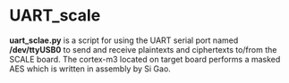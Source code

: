 # UART_scale

**uart_sclae.py** is a script for using the UART serial port named **/dev/ttyUSB0** to send and receive plaintexts and ciphertexts to/from the SCALE board.
The cortex-m3 located on target board performs a masked AES which is written in assembly by Si Gao.
